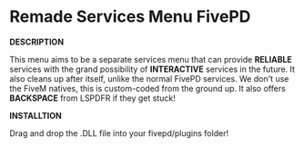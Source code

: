 # Remade Services Menu FivePD
 
**DESCRIPTION**

This menu aims to be a separate services menu that can provide **RELIABLE** services with the grand possibility of **INTERACTIVE** services in the future. It also cleans up after itself, unlike the normal FivePD services. We don't use the FiveM natives, this is custom-coded from the ground up. It also offers **BACKSPACE** from LSPDFR if they get stuck!

**INSTALLTION**

Drag and drop the .DLL file into your fivepd/plugins folder!